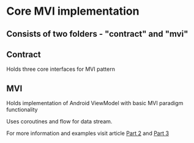 # Core MVI implementation

## Consists of two folders - "contract" and "mvi"

## Contract
Holds three core interfaces for MVI pattern

## MVI
Holds implementation of Android ViewModel with basic MVI paradigm functionality

Uses coroutines and flow for data stream. 

For more information and examples visit article [Part 2]() and [Part 3]()